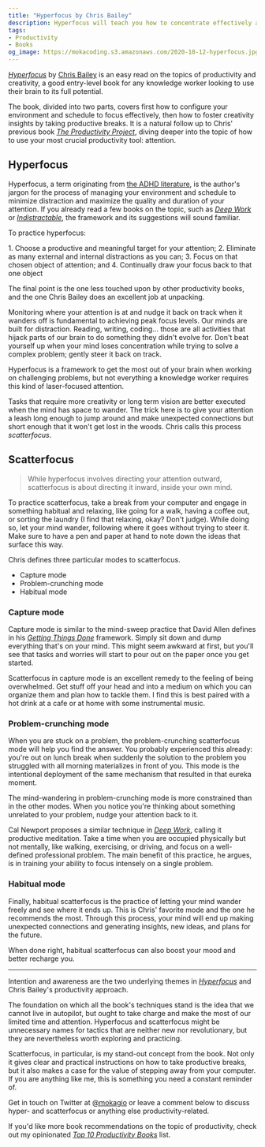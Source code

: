 ```yaml
---
title: "Hyperfocus by Chris Bailey"
description: Hyperfocus will teach you how to concentrate effectively and let your mind wander to reach creative insights.
tags:
- Productivity
- Books
og_image: https://mokacoding.s3.amazonaws.com/2020-10-12-hyperfocus.jpg
---
```


[_Hyperfocus_](https://geni.us/R8avh) by [Chris Bailey](https://alifeofproductivity.com/) is an easy read on the topics of productivity and creativity, a good entry-level book for any knowledge worker looking to use their brain to its full potential.

The book, divided into two parts, covers first how to configure your environment and schedule to focus effectively, then how to foster creativity insights by taking productive breaks.
It is a natural follow up to Chris' previous book [_The Productivity Project_](https://mokacoding.com/blog/the-productivity-project-notes/), diving deeper into the topic of how to use your most crucial productivity tool: attention.

## Hyperfocus

Hyperfocus, a term originating from [the ADHD literature](https://en.wikipedia.org/wiki/Hyperfocus), is the author's jargon for the process of managing your environment and schedule to minimize distraction and maximize the quality and duration of your attention.
If you already read a few books on the topic, such as [_Deep Work_](https://geni.us/FITEF) or [_Indistractable_](https://mokacoding.com/blog/the-indistractable-developer/), the framework and its suggestions will sound familiar.

To practice hyperfocus:

1. Choose a productive and meaningful target for your attention;
2. Eliminate as many external and internal distractions as you can;
3. Focus on that chosen object of attention; and
4. Continually draw your focus back to that one object

The final point is the one less touched upon by other productivity books, and the one Chris Bailey does an excellent job at unpacking.

Monitoring where your attention is at and nudge it back on track when it wanders off is fundamental to achieving peak focus levels.
Our minds are built for distraction.
Reading, writing, coding... those are all activities that hijack parts of our brain to do something they didn't evolve for.
Don't beat yourself up when your mind loses concentration while trying to solve a complex problem; gently steer it back on track.

Hyperfocus is a framework to get the most out of your brain when working on challenging problems, but not everything a knowledge worker requires this kind of laser-focused attention.

Tasks that require more creativity or long term vision are better executed when the mind has space to wander.
The trick here is to give your attention a leash long enough to jump around and make unexpected connections but short enough that it won't get lost in the woods.
Chris calls this process _scatterfocus_.

## Scatterfocus

> While hyperfocus involves directing your attention outward, scatterfocus is about directing it inward, inside your own mind.

To practice scatterfocus, take a break from your computer and engage in something habitual and relaxing, like going for a walk, having a coffee out, or sorting the laundry (I find that relaxing,  okay? Don't judge).
While doing so, let your mind wander, following where it goes without trying to steer it.
Make sure to have a pen and paper at hand to note down the ideas that surface this way.

Chris defines three particular modes to scatterfocus.

- Capture mode
- Problem-crunching mode
- Habitual mode

### Capture mode

Capture mode is similar to the mind-sweep practice that David Allen defines in his [_Getting Things Done_](https://geni.us/m6O7) framework.
Simply sit down and dump everything that's on your mind.
This might seem awkward at first, but you'll see that tasks and worries will start to pour out on the paper once you get started.

Scatterfocus in capture mode is an excellent remedy to the feeling of being overwhelmed.
Get stuff off your head and into a medium on which you can organize them and plan how to tackle them.
I find this is best paired with a hot drink at a cafe or at home with some instrumental music.

### Problem-crunching mode

When you are stuck on a problem, the problem-crunching scatterfocus mode will help you find the answer.
You probably experienced this already: you're out on lunch break when suddenly the solution to the problem you struggled with all morning materializes in front of you.
This mode is the intentional deployment of the same mechanism that resulted in that eureka moment.

The mind-wandering in problem-crunching mode is more constrained than in the other modes.
When you notice you're thinking about something unrelated to your problem, nudge your attention back to it.

Cal Newport proposes a similar technique in [_Deep Work_](https://geni.us/FITEF), calling it productive meditation.
Take a time when you are occupied physically but not mentally, like walking, exercising, or driving, and focus on a well-defined professional problem.
The main benefit of this practice, he argues, is in training your ability to focus intensely on a single problem.

### Habitual mode

Finally, habitual scatterfocus is the practice of letting your mind wander freely and see where it ends up.
This is Chris' favorite mode and the one he recommends the most.
Through this process, your mind will end up making unexpected connections and generating insights, new ideas, and plans for the future.

When done right, habitual scatterfocus can also boost your mood and better recharge you.

---

Intention and awareness are the two underlying themes in [_Hyperfocus_](https://geni.us/R8avh) and Chris Bailey's productivity approach.

The foundation on which all the book's techniques stand is the idea that we cannot live in autopilot, but ought to take charge and make the most of our limited time and attention.
Hyperfocus and scatterfocus might be unnecessary names for tactics that are neither new nor revolutionary, but they are nevertheless worth exploring and practicing.

Scatterfocus, in particular, is my stand-out concept from the book.
Not only it gives clear and practical instructions on how to take productive breaks,  but it also makes a case for the value of stepping away from your computer.
If you are anything like me, this is something you need a constant reminder of.

Get in touch on Twitter at [@mokagio](https://twitter.com/mokagio) or leave a comment below to discuss hyper- and scatterfocus or anything else productivity-related.

If you'd like more book recommendations on the topic of productivity, check out my opinionated [_Top 10 Productivity Books_](https://mokacoding.com/blog/top-10-productivity-books/) list.
